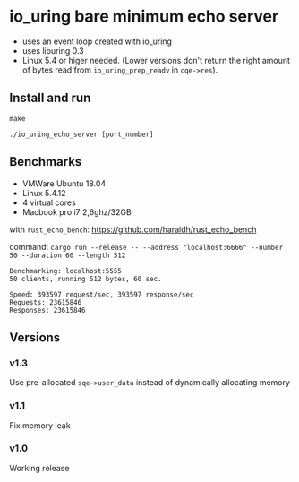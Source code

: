 # io_uring bare minimum echo server
* uses an event loop created with io_uring
* uses liburing 0.3
* Linux 5.4 or higer needed. (Lower versions don't return the right amount of bytes read from `io_uring_prep_readv` in `cqe->res`).

## Install and run
`make`

`./io_uring_echo_server [port_number]`


## Benchmarks
* VMWare Ubuntu 18.04
* Linux 5.4.12
* 4 virtual cores
* Macbook pro i7 2,6ghz/32GB

with `rust_echo_bench`: https://github.com/haraldh/rust_echo_bench

command: `cargo run --release -- --address "localhost:6666" --number 50 --duration 60 --length 512`


```
Benchmarking: localhost:5555
50 clients, running 512 bytes, 60 sec.

Speed: 393597 request/sec, 393597 response/sec
Requests: 23615846
Responses: 23615846
```

## Versions

### v1.3
Use pre-allocated `sqe->user_data` instead of dynamically allocating memory

### v1.1
Fix memory leak

### v1.0
Working release 